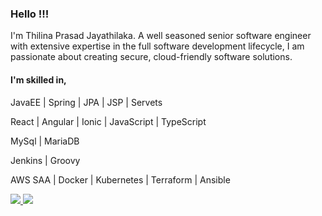 ### Hello !!!
I'm Thilina Prasad Jayathilaka. A well seasoned senior software engineer with extensive expertise in the full software development lifecycle, I am passionate about creating secure, cloud-friendly software solutions.

#### I'm skilled in,
JavaEE | Spring | JPA | JSP | Servets

React | Angular | Ionic | JavaScript | TypeScript

MySql | MariaDB

Jenkins | Groovy

AWS SAA | Docker | Kubernetes | Terraform | Ansible

<a href="https://www.linkedin.com/in/thilinaprasad" target="_blank">
  <img src="https://img.shields.io/badge/-Thilina%20Prasad%20Jayathilaka-blue?style=flat-square&logo=Linkedin&logoColor=white">
</a>

<a href="mailto:thilinajayathilaka.official@gmail.com" target="_blank">
  <img src="https://img.shields.io/badge/-thilinajayathilaka.official@gmail.com-c14438?style=flat-square&logo=Gmail&logoColor=white">
</a>
